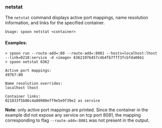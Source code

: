 ### netstat

The `netstat` command displays active port mappings, name resolution information, and links for the specified container.

```
Usage: spoon netstat <container>
```

#### Examples:

```
> spoon run --route-add=:80 --route-add=:8081 --hosts=localhost:lhost --link=0218:service -d <image> 63621076457c4b4fb7fff3fcbfda06b1
> spoon netstat 6362

Active port mappings:
49767:80

Name resolution overrides:
localhost lhost

Container links:
021833f5b86c4a80980eff9e5e9f39e2 as service
```

**Note**: only active port mappings are printed. Since the container in the example did not expose any service on tcp port 8081, the mapping corresponding to flag `--route-add=:8081` was not present in the output.

